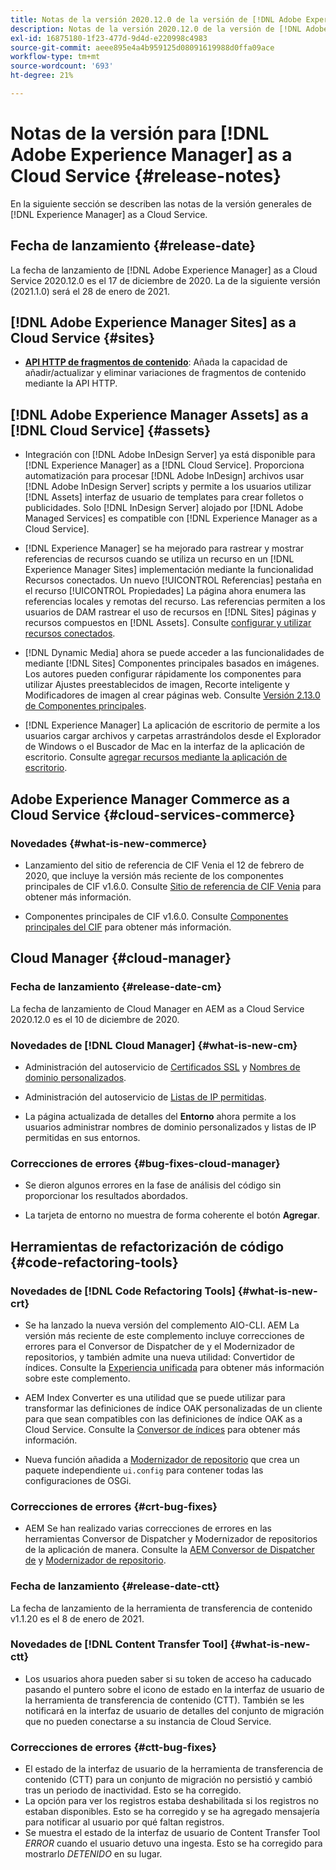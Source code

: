 ```yaml
---
title: Notas de la versión 2020.12.0 de la versión de [!DNL Adobe Experience Manager]  as a Cloud Service.
description: Notas de la versión 2020.12.0 de la versión de [!DNL Adobe Experience Manager]  as a Cloud Service.
exl-id: 16875180-1f23-477d-9d4d-e220998c4983
source-git-commit: aeee895e4a4b959125d08091619988d0ffa09ace
workflow-type: tm+mt
source-wordcount: '693'
ht-degree: 21%

---
```


# Notas de la versión para [!DNL Adobe Experience Manager] as a Cloud Service {#release-notes}

En la siguiente sección se describen las notas de la versión generales de [!DNL Experience Manager] as a Cloud Service.

## Fecha de lanzamiento {#release-date}

La fecha de lanzamiento de [!DNL Adobe Experience Manager] as a Cloud Service 2020.12.0 es el 17 de diciembre de 2020.
La de la siguiente versión (2021.1.0) será el 28 de enero de 2021.

## [!DNL Adobe Experience Manager Sites] as a Cloud Service {#sites}

* **[API HTTP de fragmentos de contenido](/help/assets/content-fragments/assets-api-content-fragments.md)**: Añada la capacidad de añadir/actualizar y eliminar variaciones de fragmentos de contenido mediante la API HTTP.

## [!DNL Adobe Experience Manager Assets] as a [!DNL Cloud Service] {#assets}

* Integración con [!DNL Adobe InDesign Server] ya está disponible para [!DNL Experience Manager] as a [!DNL Cloud Service]. Proporciona automatización para procesar [!DNL Adobe InDesign] archivos usar [!DNL Adobe InDesign Server] scripts y permite a los usuarios utilizar [!DNL Assets] interfaz de usuario de templates para crear folletos o publicidades. Solo [!DNL InDesign Server] alojado por [!DNL Adobe Managed Services] es compatible con [!DNL Experience Manager as a Cloud Service]. <!-- TBD: Add link to article. -->

* [!DNL Experience Manager] se ha mejorado para rastrear y mostrar referencias de recursos cuando se utiliza un recurso en un [!DNL Experience Manager Sites] implementación mediante la funcionalidad Recursos conectados. Un nuevo [!UICONTROL Referencias] pestaña en el recurso [!UICONTROL Propiedades] La página ahora enumera las referencias locales y remotas del recurso. Las referencias permiten a los usuarios de DAM rastrear el uso de recursos en [!DNL Sites] páginas y recursos compuestos en [!DNL Assets]. Consulte [configurar y utilizar recursos conectados](/help/assets/use-assets-across-connected-assets-instances.md).

* [!DNL Dynamic Media] ahora se puede acceder a las funcionalidades de mediante [!DNL Sites] Componentes principales basados en imágenes. Los autores pueden configurar rápidamente los componentes para utilizar Ajustes preestablecidos de imagen, Recorte inteligente y Modificadores de imagen al crear páginas web. Consulte [Versión 2.13.0 de Componentes principales](https://github.com/adobe/aem-core-wcm-components/releases/tag/core.wcm.components.reactor-2.13.0).

* [!DNL Experience Manager] La aplicación de escritorio de permite a los usuarios cargar archivos y carpetas arrastrándolos desde el Explorador de Windows o el Buscador de Mac en la interfaz de la aplicación de escritorio. Consulte [agregar recursos mediante la aplicación de escritorio](https://experienceleague.adobe.com/docs/experience-manager-desktop-app/using/using.html#upload-and-add-new-assets-to-aem).

## Adobe Experience Manager Commerce as a Cloud Service {#cloud-services-commerce}

### Novedades {#what-is-new-commerce}

* Lanzamiento del sitio de referencia de CIF Venia el 12 de febrero de 2020, que incluye la versión más reciente de los componentes principales de CIF v1.6.0. Consulte [Sitio de referencia de CIF Venia](https://github.com/adobe/aem-cif-guides-venia/releases/tag/venia-2020.12.01) para obtener más información.

* Componentes principales de CIF v1.6.0. Consulte [Componentes principales del CIF](https://github.com/adobe/aem-core-cif-components/releases/tag/core-cif-components-reactor-1.6.0) para obtener más información.

## Cloud Manager {#cloud-manager}

### Fecha de lanzamiento {#release-date-cm}

La fecha de lanzamiento de Cloud Manager en AEM as a Cloud Service 2020.12.0 es el 10 de diciembre de 2020.

### Novedades de [!DNL Cloud Manager] {#what-is-new-cm}

* Administración del autoservicio de [Certificados SSL](/help/implementing/cloud-manager/managing-ssl-certifications/introduction.md) y [Nombres de dominio personalizados](/help/implementing/cloud-manager/custom-domain-names/introduction.md).

* Administración del autoservicio de [Listas de IP permitidas](/help/implementing/cloud-manager/ip-allow-lists/introduction.md).

* La página actualizada de detalles del **Entorno** ahora permite a los usuarios administrar nombres de dominio personalizados y listas de IP permitidas en sus entornos.

### Correcciones de errores {#bug-fixes-cloud-manager}

* Se dieron algunos errores en la fase de análisis del código sin proporcionar los resultados abordados.

* La tarjeta de entorno no muestra de forma coherente el botón **Agregar**.

## Herramientas de refactorización de código {#code-refactoring-tools}

### Novedades de [!DNL Code Refactoring Tools] {#what-is-new-crt}

* Se ha lanzado la nueva versión del complemento AIO-CLI. AEM La versión más reciente de este complemento incluye correcciones de errores para el Conversor de Dispatcher de y el Modernizador de repositorios, y también admite una nueva utilidad: Convertidor de índices. Consulte la [Experiencia unificada](https://experienceleague.adobe.com/docs/experience-manager-cloud-service/moving/refactoring-tools/unified-experience.html?lang=en#benefits) para obtener más información sobre este complemento.

* AEM Index Converter es una utilidad que se puede utilizar para transformar las definiciones de índice OAK personalizadas de un cliente para que sean compatibles con las definiciones de índice OAK as a Cloud Service. Consulte la [Conversor de índices](https://github.com/adobe/aem-cloud-service-source-migration/tree/master/packages/index-converter) para obtener más información.

* Nueva función añadida a [Modernizador de repositorio](https://github.com/adobe/aem-cloud-service-source-migration/tree/master/packages/repository-modernizer) que crea un paquete independiente `ui.config` para contener todas las configuraciones de OSGi.

### Correcciones de errores {#crt-bug-fixes}

* AEM Se han realizado varias correcciones de errores en las herramientas Conversor de Dispatcher y Modernizador de repositorios de la aplicación de manera. Consulte la [AEM Conversor de Dispatcher de](https://github.com/adobe/aem-cloud-service-source-migration/tree/master/packages/dispatcher-converter) y [Modernizador de repositorio](https://github.com/adobe/aem-cloud-service-source-migration/tree/master/packages/repository-modernizer).

### Fecha de lanzamiento {#release-date-ctt}

La fecha de lanzamiento de la herramienta de transferencia de contenido v1.1.20 es el 8 de enero de 2021.

### Novedades de [!DNL Content Transfer Tool] {#what-is-new-ctt}

* Los usuarios ahora pueden saber si su token de acceso ha caducado pasando el puntero sobre el icono de estado en la interfaz de usuario de la herramienta de transferencia de contenido (CTT). También se les notificará en la interfaz de usuario de detalles del conjunto de migración que no pueden conectarse a su instancia de Cloud Service.

### Correcciones de errores {#ctt-bug-fixes}

* El estado de la interfaz de usuario de la herramienta de transferencia de contenido (CTT) para un conjunto de migración no persistió y cambió tras un periodo de inactividad. Esto se ha corregido.
* La opción para ver los registros estaba deshabilitada si los registros no estaban disponibles. Esto se ha corregido y se ha agregado mensajería para notificar al usuario por qué faltan registros.
* Se muestra el estado de la interfaz de usuario de Content Transfer Tool *ERROR* cuando el usuario detuvo una ingesta. Esto se ha corregido para mostrarlo *DETENIDO* en su lugar.
